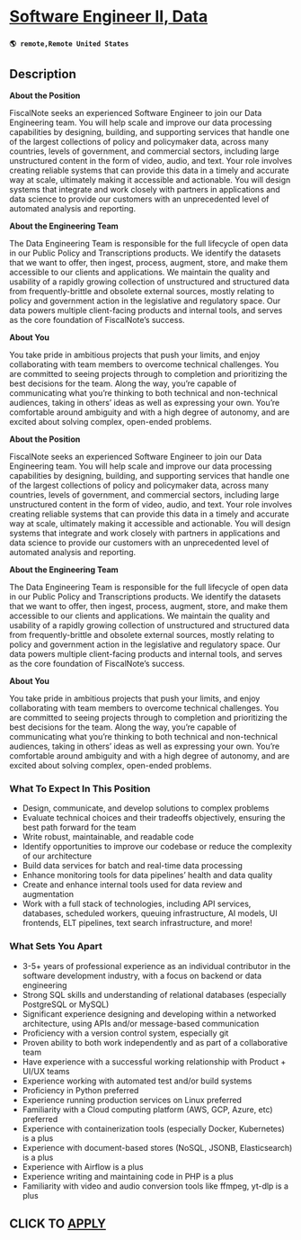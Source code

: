 # [Software Engineer II, Data](https://www.remotewlb.com/apply/software-engineer-ii-data-128191)  
###  
#### `🌎 remote,Remote United States`  

## Description

 **About the Position**

FiscalNote seeks an experienced Software Engineer to join our Data Engineering team. You will help scale and improve our data processing capabilities by designing, building, and supporting services that handle one of the largest collections of policy and policymaker data, across many countries, levels of government, and commercial sectors, including large unstructured content in the form of video, audio, and text. Your role involves creating reliable systems that can provide this data in a timely and accurate way at scale, ultimately making it accessible and actionable. You will design systems that integrate and work closely with partners in applications and data science to provide our customers with an unprecedented level of automated analysis and reporting.

  

 **About the Engineering Team**

The Data Engineering Team is responsible for the full lifecycle of open data in our Public Policy and Transcriptions products. We identify the datasets that we want to offer, then ingest, process, augment, store, and make them accessible to our clients and applications. We maintain the quality and usability of a rapidly growing collection of unstructured and structured data from frequently-brittle and obsolete external sources, mostly relating to policy and government action in the legislative and regulatory space. Our data powers multiple client-facing products and internal tools, and serves as the core foundation of FiscalNote’s success.

  

 **About You**

You take pride in ambitious projects that push your limits, and enjoy collaborating with team members to overcome technical challenges. You are committed to seeing projects through to completion and prioritizing the best decisions for the team. Along the way, you’re capable of communicating what you’re thinking to both technical and non-technical audiences, taking in others’ ideas as well as expressing your own. You’re comfortable around ambiguity and with a high degree of autonomy, and are excited about solving complex, open-ended problems.

  

 **About the Position**

FiscalNote seeks an experienced Software Engineer to join our Data Engineering team. You will help scale and improve our data processing capabilities by designing, building, and supporting services that handle one of the largest collections of policy and policymaker data, across many countries, levels of government, and commercial sectors, including large unstructured content in the form of video, audio, and text. Your role involves creating reliable systems that can provide this data in a timely and accurate way at scale, ultimately making it accessible and actionable. You will design systems that integrate and work closely with partners in applications and data science to provide our customers with an unprecedented level of automated analysis and reporting.

  

 **About the Engineering Team**

The Data Engineering Team is responsible for the full lifecycle of open data in our Public Policy and Transcriptions products. We identify the datasets that we want to offer, then ingest, process, augment, store, and make them accessible to our clients and applications. We maintain the quality and usability of a rapidly growing collection of unstructured and structured data from frequently-brittle and obsolete external sources, mostly relating to policy and government action in the legislative and regulatory space. Our data powers multiple client-facing products and internal tools, and serves as the core foundation of FiscalNote’s success.

  

 **About You**

You take pride in ambitious projects that push your limits, and enjoy collaborating with team members to overcome technical challenges. You are committed to seeing projects through to completion and prioritizing the best decisions for the team. Along the way, you’re capable of communicating what you’re thinking to both technical and non-technical audiences, taking in others’ ideas as well as expressing your own. You’re comfortable around ambiguity and with a high degree of autonomy, and are excited about solving complex, open-ended problems.

  

### What To Expect In This Position

* Design, communicate, and develop solutions to complex problems
* Evaluate technical choices and their tradeoffs objectively, ensuring the best path forward for the team
* Write robust, maintainable, and readable code
* Identify opportunities to improve our codebase or reduce the complexity of our architecture
* Build data services for batch and real-time data processing
* Enhance monitoring tools for data pipelines’ health and data quality
* Create and enhance internal tools used for data review and augmentation
* Work with a full stack of technologies, including API services, databases, scheduled workers, queuing infrastructure, AI models, UI frontends, ELT pipelines, text search infrastructure, and more!

  

### What Sets You Apart

* 3-5+ years of professional experience as an individual contributor in the software development industry, with a focus on backend or data engineering
* Strong SQL skills and understanding of relational databases (especially PostgreSQL or MySQL)
* Significant experience designing and developing within a networked architecture, using APIs and/or message-based communication
* Proficiency with a version control system, especially git
* Proven ability to both work independently and as part of a collaborative team
* Have experience with a successful working relationship with Product + UI/UX teams
* Experience working with automated test and/or build systems
* Proficiency in Python preferred
* Experience running production services on Linux preferred
* Familiarity with a Cloud computing platform (AWS, GCP, Azure, etc) preferred
* Experience with containerization tools (especially Docker, Kubernetes) is a plus
* Experience with document-based stores (NoSQL, JSONB, Elasticsearch) is a plus
* Experience with Airflow is a plus
* Experience writing and maintaining code in PHP is a plus
* Familiarity with video and audio conversion tools like ffmpeg, yt-dlp is a plus

  

  
## CLICK TO [APPLY](https://www.remotewlb.com/apply/software-engineer-ii-data-128191)

